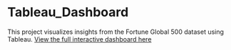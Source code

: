 # Tableau_Dashboard
This project visualizes insights from the Fortune Global 500 dataset using Tableau.
[View the full interactive dashboard here](https://public.tableau.com/app/profile/sargam.sheel/viz/VisualizedInsightsfromFortuneGlobal500data/Story1?publish=yes)
